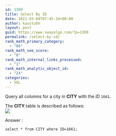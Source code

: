 ```yaml
---
id: 1309
title: Select By ID
date: 2021-03-04T07:45:34+00:00
author: kaustubh
layout: post
guid: https://www.swayalgo.com/?p=1309
permalink: /select-by-id/
rank_math_primary_category:
  - "86"
rank_math_seo_score:
  - "8"
rank_math_internal_links_processed:
  - "1"
rank_math_analytic_object_id:
  - "24"
categories:
  - SQL
---
```

Query all columns for a city in&nbsp;**CITY**&nbsp;with the&nbsp;_ID_&nbsp;`1661`.

The **CITY** table is described as follows:  
![](https://s3.amazonaws.com/hr-challenge-images/8137/1449729804-f21d187d0f-CITY.jpg) 

Answer :

<pre class="wp-block-code"><code>select * from CITY where ID=1661;</code></pre>